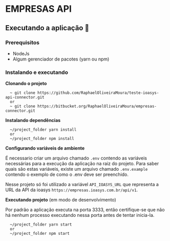 # EMPRESAS API

## Executando a aplicação 🚀

### Prerequisitos

- NodeJs
- Algum gerenciador de pacotes (yarn ou npm)

### Instalando e executando

**Clonando o projeto**

```
  ~ git clone https://github.com/RaphaelOliveiraMoura/teste-ioasys-api-connector.git
  or
  ~ git clone https://bitbucket.org/RaphaelOliveiraMoura/empresas-connector.git
```

**Instalando dependências**

```
  ~/project_folder yarn install
  or
  ~/project_folder npm install
```

**Configurando variáveis de ambiente**

É necessario criar um arquivo chamado `.env` contendo as variáveis necessárias para a execução da aplicação na raiz do projeto. Para saber quais são estas variáveis, existe um arquivo chamado `.env.example` contendo o exemplo de como o .env deve ser preenchido.

Nesse projeto só foi utilizado a variável `API_IOASYS_URL` que representa a URL da API da ioasys `https://empresas.ioasys.com.br/api/v1`.

**Executando projeto** (em modo de desenvolvimento)

Por padrão a aplicação executa na porta 3333, então certifique-se que não há nenhum processo executando nessa porta antes de tentar inicia-la.

```
  ~/project_folder yarn start
  or
  ~/project_folder npm start
```
